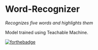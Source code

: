 # Word-Recognizer

*Recognizes five words and highlights them*

Model trained using Teachable Machine.

[![forthebadge](https://forthebadge.com/images/badges/built-with-love.svg)](https://forthebadge.com)

